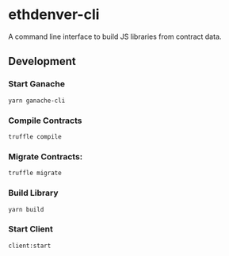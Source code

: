 # ethdenver-cli

A command line interface to build JS libraries from contract data.

## Development

### Start Ganache

```
yarn ganache-cli
```

### Compile Contracts

```
truffle compile
```

### Migrate Contracts:

```
truffle migrate
```

### Build Library

```
yarn build
```

### Start Client

```
client:start
```
